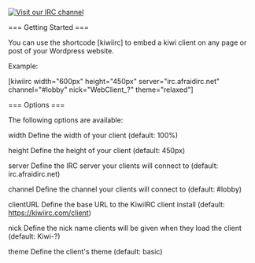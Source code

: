 [![Visit our IRC channel](https://kiwiirc.com/buttons/irc.afraidirc.net/dev.png)](https://kiwiirc.com/client/irc.afraidirc.net/?nick=WPKIRC_?#dev)

=== Getting Started ===

You can use the shortcode [kiwiirc] to embed a kiwi client on any page or post of your Wordpress website.

Example:

[kiwiirc width="600px" height="450px" server="irc.afraidirc.net" channel="#lobby" nick="WebClient_?" theme="relaxed"]

=== Options ===

The following options are available:

width			Define the width of your client (default: 100%)

height			Define the height of your client (default: 450px)

server			Define the IRC server your clients will connect to (default: irc.afraidirc.net)

channel			Define the channel your clients will connect to (default: #lobby)

clientURL		Define the base URL to the KiwiIRC client install (default: https://kiwiirc.com/client)

nick			Define the nick name clients will be given when they load the client (default: Kiwi-?)

theme			Define the client's theme (default: basic)
